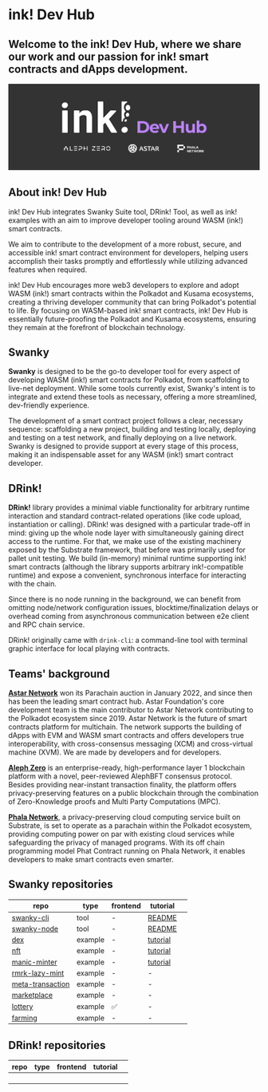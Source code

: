 # ink! Dev Hub <br/>

## Welcome to the ink! Dev Hub, where we share our work and our passion for ink! smart contracts and dApps development.

![ink!devhub](https://github.com/inkdevhub/brand-assets/blob/main/PNG/ink!devhub%20github%20banner.png)

## About ink! Dev Hub
ink! Dev Hub integrates Swanky Suite tool, DRink! Tool, as well as ink! examples with an aim to improve developer tooling around WASM (ink!) smart contracts. 

We aim to contribute to the development of a more robust, secure, and accessible ink! smart contract environment for developers, helping users accomplish their tasks promptly and effortlessly while utilizing advanced features when required.

ink! Dev Hub encourages more web3 developers to explore and adopt WASM (ink!) smart contracts within the Polkadot and Kusama ecosystems, creating a thriving developer community that can bring Polkadot's potential to life. By focusing on WASM-based ink! smart contracts, ink! Dev Hub is essentially future-proofing the Polkadot and Kusama ecosystems, ensuring they remain at the forefront of blockchain technology.

## Swanky
**Swanky** is designed to be the go-to developer tool for every aspect of developing WASM (ink!) smart contracts for Polkadot, from scaffolding to live-net deployment. While some tools currently exist, Swanky's intent is to integrate and extend these tools as necessary, offering a more streamlined, dev-friendly experience.

The development of a smart contract project follows a clear, necessary sequence: scaffolding a new project, building and testing locally, deploying and testing on a test network, and finally deploying on a live network. Swanky is designed to provide support at every stage of this process, making it an indispensable asset for any WASM (ink!) smart contract developer.

## DRink!
**DRink!** library provides a minimal viable functionality for arbitrary runtime interaction and standard contract-related operations (like code upload, instantiation or calling). DRink! was designed with a particular trade-off in mind: giving up the whole node layer with simultaneously gaining direct access to the runtime. For that, we make use of the existing machinery exposed by the Substrate framework, that before was primarily used for pallet unit testing. We build (in-memory) minimal runtime supporting ink! smart contracts (although the library supports arbitrary ink!-compatible runtime) and expose a convenient, synchronous interface for interacting with the chain.

Since there is no node running in the background, we can benefit from omitting node/network configuration issues, blocktime/finalization delays or overhead coming from asynchronous communication between e2e client and RPC chain service.

DRink! originally came with `drink-cli`: a command-line tool with terminal graphic interface for local playing with contracts.


## Teams' background 

**[Astar Network](https://astar.network/)** won its Parachain auction in January 2022, and since then has been the leading smart contract hub. Astar Foundation's core development team is the main contributor to Astar Network contributing to the Polkadot ecosystem since 2019. Astar Network is the future of smart contracts platform for multichain. The network supports the building of dApps with EVM and WASM smart contracts and offers developers true interoperability, with cross-consensus messaging (XCM) and cross-virtual machine (XVM). We are made by developers and for developers.

[**Aleph Zero**](http://alephzero.org/) is an enterprise-ready, high-performance layer 1 blockchain platform with a novel, peer-reviewed AlephBFT consensus protocol. Besides providing near-instant transaction finality, the platform offers privacy-preserving features on a public blockchain through the combination of Zero-Knowledge proofs and Multi Party Computations (MPC).

[**Phala Network**](https://www.phala.network/), a privacy-preserving cloud computing service built on Substrate, is set to operate as a parachain within the Polkadot ecosystem, providing computing power on par with existing cloud services while safeguarding the privacy of managed programs. With its off chain programming model Phat Contract running on Phala Network, it enables developers to make smart contracts even smarter.


## Swanky repositories

| repo  | type  | frontend  | tutorial  |   |
|---|---|---|---|---|
| [swanky-cli](https://github.com/swankyhub/swanky-cli)  | tool  | -  | [README](https://github.com/swankyhub/swanky-cli/blob/master/README.md)  |   |
| [swanky-node](https://github.com/swankyhub/swanky-node)  | tool  | -  | [README](https://github.com/swankyhub/swanky-node/blob/main/README.md)  |   |
| [dex](https://github.com/swankyhub/dex)   | example  | -  | [tutorial](https://docs.astar.network/docs/build/wasm/from-zero-to-ink-hero/dex/)  |   |
| [nft](https://github.com/swankyhub/nft)   | example  | -  | [tutorial](https://docs.astar.network/docs/build/wasm/from-zero-to-ink-hero/nft/)  |   |
| [manic-minter ](https://github.com/swankyhub/manic-minter)  | example  | -  | [tutorial](https://docs.astar.network/docs/build/wasm/from-zero-to-ink-hero/manic-minter/)  |   |
| [rmrk-lazy-mint](https://github.com/swankyhub/rmrk-lazy-mint)   | example  | -  | -  |   |
| [meta-transaction](https://github.com/swankyhub/meta-transaction)   | example  | -  | -  |   |
| [marketplace](https://github.com/swankyhub/marketplace)   | example  | -  | -  |   |
| [lottery](https://github.com/swankyhub/wasm-lottery)  | example  | ✅  | -  |   |
| [farming](https://github.com/swankyhub/farming)  | example  | -  | -  |   |


## DRink! repositories

| repo  | type  | frontend  | tutorial  |   |
|---|---|---|---|---|
|  |   |   |   |   |
|  |   |   |   |   |
|  |   |   |   |   |
|  |   |   |   |   |

